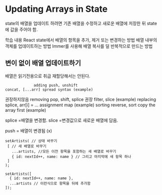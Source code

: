 # Updating Arrays in State

state의 배열을 업데이트 하려면 기존 배열을 수정하고 새로운 배열에 저장한 뒤 state에 값을 주어야 함.

학습 내용
React state에서 배열의 항목을 추가, 제거 또는 변경하는 방법
배열 내부의 객체를 업데이트하는 방법
Immer를 사용해 배열 복사를 덜 반복적으로 만드는 방법

## 변이 없이 배열 업데이트하기 
배열은 읽기전용으로 취급 
재할당해서는 안된다.


                 adding	push, unshift                 	                                concat, [...arr] spread syntax (example)
 권장하지않음     removing	pop, shift, splice	                               권장      filter, slice (example)
                 replacing	splice, arr[i] = ... assignment                           	map (example)
                 sorting	reverse, sort	                                                copy the array first (example)
                 
                 
 splice =배열을 변경함.
 slice =변경값으로 새로운 배열에 담음.
 
 push = 배열이 변경됨 (x) 
 
 
 ```
 setArtists( // 상태 바꾸기
  [ // 새 배열로 바꾸기
    ...artists, //모든 이전 항목을 포함하는 새 배열로 바꾸기
    { id: nextId++, name: name } // 그리고 마지막에 새 항목 하나
  ]
);
```

```
setArtists([
  { id: nextId++, name: name },
  ...artists // 이런식으로 항목을 뒤에 추가함
]);
```



